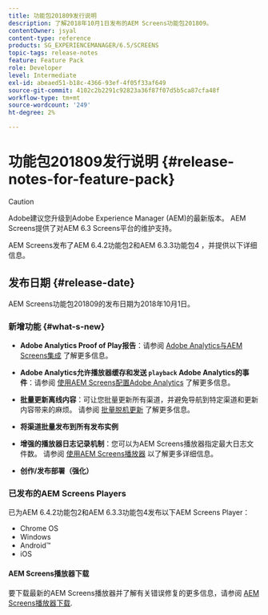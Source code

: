 ```yaml
---
title: 功能包201809发行说明
description: 了解2018年10月1日发布的AEM Screens功能包201809。
contentOwner: jsyal
content-type: reference
products: SG_EXPERIENCEMANAGER/6.5/SCREENS
topic-tags: release-notes
feature: Feature Pack
role: Developer
level: Intermediate
exl-id: abeaed51-b18c-4366-93ef-4f05f33af649
source-git-commit: 4102c2b2291c92823a36f87f07d5b5ca87cfa48f
workflow-type: tm+mt
source-wordcount: '249'
ht-degree: 2%

---
```


# 功能包201809发行说明 {#release-notes-for-feature-pack}

>[!CAUTION]
>
>Adobe建议您升级到Adobe Experience Manager (AEM)的最新版本。 AEM Screens提供了对AEM 6.3 Screens平台的维护支持。

AEM Screens发布了AEM 6.4.2功能包2和AEM 6.3.3功能包4 ，并提供以下详细信息。

## 发布日期 {#release-date}

AEM Screens功能包201809的发布日期为2018年10月1日。

### 新增功能 {#what-s-new}

* **Adobe Analytics Proof of Play报告**：请参阅 [Adobe Analytics与AEM Screens集成](adobe-analytics-integration-aem-screens.md) 了解更多信息。

* **Adobe Analytics允许播放器缓存和发送 `playback` Adobe Analytics的事件**：请参阅 [使用AEM Screens配置Adobe Analytics](configuring-adobe-analytics-aem-screens.md) 了解更多信息。

* **批量更新离线内容**：可让您批量更新所有渠道，并避免导航到特定渠道和更新内容带来的麻烦。 请参阅 [批量脱机更新](bulk-offline-update.md) 了解更多信息。

* **将渠道批量发布到所有发布实例**
* **增强的播放器日志记录机制**：您可以为AEM Screens播放器指定最大日志文件数。 请参阅 [使用AEM Screens播放器](working-with-screens-player.md) 以了解更多详细信息。

* **创作/发布部署（强化）**

### 已发布的AEM Screens Players

已为AEM 6.4.2功能包2和AEM 6.3.3功能包4发布以下AEM Screens Player：

* Chrome OS
* Windows
* Android™
* iOS

#### AEM Screens播放器下载

要下载最新的AEM Screens播放器并了解有关错误修复的更多信息，请参阅 [AEM Screens播放器下载](https://download.macromedia.com/screens/).
